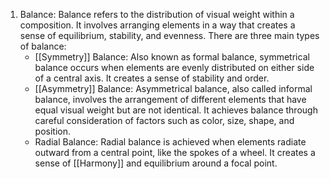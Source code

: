 1. Balance: Balance refers to the distribution of visual weight within a composition. It involves arranging elements in a way that creates a sense of equilibrium, stability, and evenness. There are three main types of balance:    
    - [[Symmetry]] Balance: Also known as formal balance, symmetrical balance occurs when elements are evenly distributed on either side of a central axis. It creates a sense of stability and order.        
    - [[Asymmetry]] Balance: Asymmetrical balance, also called informal balance, involves the arrangement of different elements that have equal visual weight but are not identical. It achieves balance through careful consideration of factors such as color, size, shape, and position.        
    - Radial Balance: Radial balance is achieved when elements radiate outward from a central point, like the spokes of a wheel. It creates a sense of [[Harmony]] and equilibrium around a focal point.